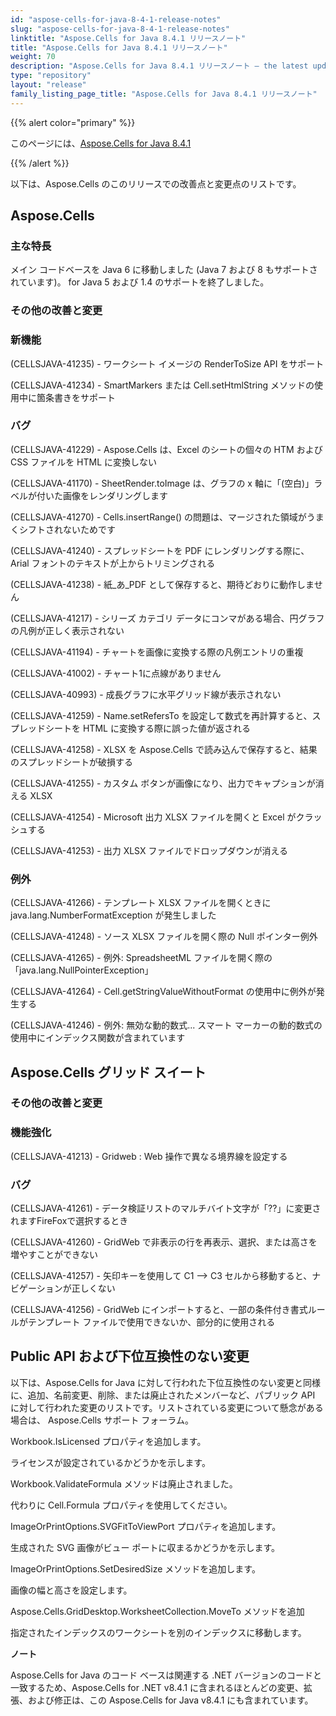 ```yaml
---
id: "aspose-cells-for-java-8-4-1-release-notes"
slug: "aspose-cells-for-java-8-4-1-release-notes"
linktitle: "Aspose.Cells for Java 8.4.1 リリースノート"
title: "Aspose.Cells for Java 8.4.1 リリースノート"
weight: 70
description: "Aspose.Cells for Java 8.4.1 リリースノート – the latest updates and fixes."
type: "repository"
layout: "release"
family_listing_page_title: "Aspose.Cells for Java 8.4.1 リリースノート"
---
```

{{% alert color="primary" %}}

このページには、[Aspose.Cells for Java 8.4.1](https://releases.aspose.com/cells/java/new-releases/aspose.cells-for-java-8.4.1/)

{{% /alert %}}

以下は、Aspose.Cells のこのリリースでの改善点と変更点のリストです。

## Aspose.Cells

### **主な特長**

メイン コードベースを Java 6 に移動しました (Java 7 および 8 もサポートされています)。 for Java 5 および 1.4 のサポートを終了しました。

### **その他の改善と変更**

### **新機能**

(CELLSJAVA-41235) - ワークシート イメージの RenderToSize API をサポート

(CELLSJAVA-41234) - SmartMarkers または Cell.setHtmlString メソッドの使用中に箇条書きをサポート

### **バグ**

(CELLSJAVA-41229) - Aspose.Cells は、Excel のシートの個々の HTM および CSS ファイルを HTML に変換しない

(CELLSJAVA-41170) - SheetRender.toImage は、グラフの x 軸に「(空白)」ラベルが付いた画像をレンダリングします

(CELLSJAVA-41270) - Cells.insertRange() の問題は、マージされた領域がうまくシフトされないためです

(CELLSJAVA-41240) - スプレッドシートを PDF にレンダリングする際に、Arial フォントのテキストが上からトリミングされる

(CELLSJAVA-41238) - 紙_あ_PDF として保存すると、期待どおりに動作しません

(CELLSJAVA-41217) - シリーズ カテゴリ データにコンマがある場合、円グラフの凡例が正しく表示されない

(CELLSJAVA-41194) - チャートを画像に変換する際の凡例エントリの重複

(CELLSJAVA-41002) - チャート1に点線がありません

(CELLSJAVA-40993) - 成長グラフに水平グリッド線が表示されない

(CELLSJAVA-41259) - Name.setRefersTo を設定して数式を再計算すると、スプレッドシートを HTML に変換する際に誤った値が返される

(CELLSJAVA-41258) - XLSX を Aspose.Cells で読み込んで保存すると、結果のスプレッドシートが破損する

(CELLSJAVA-41255) - カスタム ボタンが画像になり、出力でキャプションが消える XLSX

(CELLSJAVA-41254) - Microsoft 出力 XLSX ファイルを開くと Excel がクラッシュする

(CELLSJAVA-41253) - 出力 XLSX ファイルでドロップダウンが消える

### **例外**

(CELLSJAVA-41266) - テンプレート XLSX ファイルを開くときに java.lang.NumberFormatException が発生しました

(CELLSJAVA-41248) - ソース XLSX ファイルを開く際の Null ポインター例外

(CELLSJAVA-41265) - 例外: SpreadsheetML ファイルを開く際の「java.lang.NullPointerException」

(CELLSJAVA-41264) - Cell.getStringValueWithoutFormat の使用中に例外が発生する

(CELLSJAVA-41246) - 例外: 無効な動的数式... スマート マーカーの動的数式の使用中にインデックス関数が含まれています

## Aspose.Cells グリッド スイート

### **その他の改善と変更**

### **機能強化**

(CELLSJAVA-41213) - Gridweb : Web 操作で異なる境界線を設定する

### **バグ**

(CELLSJAVA-41261) - データ検証リストのマルチバイト文字が「??」に変更されますFireFoxで選択するとき

(CELLSJAVA-41260) - GridWeb で非表示の行を再表示、選択、または高さを増やすことができない

(CELLSJAVA-41257) - 矢印キーを使用して C1 --> C3 セルから移動すると、ナビゲーションが正しくない

(CELLSJAVA-41256) - GridWeb にインポートすると、一部の条件付き書式ルールがテンプレート ファイルで使用できないか、部分的に使用される

## **Public API および下位互換性のない変更**

以下は、Aspose.Cells for Java に対して行われた下位互換性のない変更と同様に、追加、名前変更、削除、または廃止されたメンバーなど、パブリック API に対して行われた変更のリストです。リストされている変更について懸念がある場合は、 Aspose.Cells サポート フォーラム。

Workbook.IsLicensed プロパティを追加します。

ライセンスが設定されているかどうかを示します。

Workbook.ValidateFormula メソッドは廃止されました。

代わりに Cell.Formula プロパティを使用してください。

ImageOrPrintOptions.SVGFitToViewPort プロパティを追加します。

生成された SVG 画像がビュー ポートに収まるかどうかを示します。

ImageOrPrintOptions.SetDesiredSize メソッドを追加します。

画像の幅と高さを設定します。

Aspose.Cells.GridDesktop.WorksheetCollection.MoveTo メソッドを追加

指定されたインデックスのワークシートを別のインデックスに移動します。

**ノート**

Aspose.Cells for Java のコード ベースは関連する .NET バージョンのコードと一致するため、Aspose.Cells for .NET v8.4.1 に含まれるほとんどの変更、拡張、および修正は、この Aspose.Cells for Java v8.4.1 にも含まれています。
